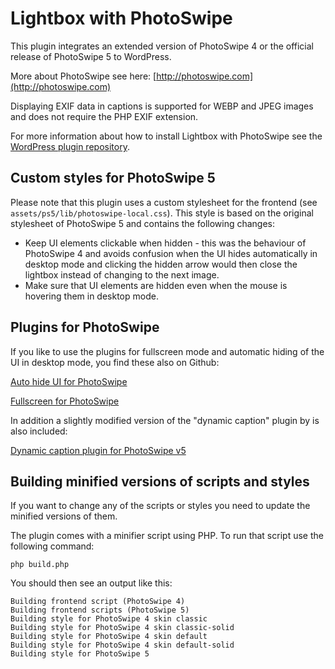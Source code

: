 # Lightbox with PhotoSwipe

This plugin integrates an extended version of PhotoSwipe 4 or the official release of PhotoSwipe 5 to WordPress.

More about PhotoSwipe see here: [http://photoswipe.com](http://photoswipe.com)

Displaying EXIF data in captions is supported for WEBP and JPEG images and does not require the PHP EXIF extension.

For more information about how to install Lightbox with PhotoSwipe see the [WordPress plugin repository](https://wordpress.org/plugins/lightbox-photoswipe/).

## Custom styles for PhotoSwipe 5

Please note that this plugin uses a custom stylesheet for the frontend (see `assets/ps5/lib/photoswipe-local.css`).
This style is based on the original stylesheet of PhotoSwipe 5 and contains the following changes:

* Keep UI elements clickable when hidden - this was the behaviour of PhotoSwipe 4 and avoids
  confusion when the UI hides automatically in desktop mode and clicking the hidden arrow
  would then close the lightbox instead of changing to the next image.
* Make sure that UI elements are hidden even when the mouse is hovering them in desktop mode.

## Plugins for PhotoSwipe

If you like to use the plugins for fullscreen mode and automatic hiding of the UI in desktop mode, you find these also on Github:

[Auto hide UI for PhotoSwipe](https://github.com/arnowelzel/photoswipe-auto-hide-ui)

[Fullscreen for PhotoSwipe](https://github.com/arnowelzel/photoswipe-fullscreen)

In addition a slightly modified version of the "dynamic caption" plugin by is also included:

[Dynamic caption plugin for PhotoSwipe v5](https://github.com/dimsemenov/photoswipe-dynamic-caption-plugin)

## Building minified versions of scripts and styles

If you want to change any of the scripts or styles you need to update the minified versions of them.

The plugin comes with a minifier script using PHP. To run that script use the following command:

```
php build.php
```

You should then see an output like this:

```
Building frontend script (PhotoSwipe 4)
Building frontend scripts (PhotoSwipe 5)
Building style for PhotoSwipe 4 skin classic
Building style for PhotoSwipe 4 skin classic-solid
Building style for PhotoSwipe 4 skin default
Building style for PhotoSwipe 4 skin default-solid
Building style for PhotoSwipe 5
```
